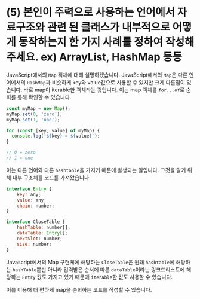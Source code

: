 # (5) 본인이 주력으로 사용하는 언어에서 자료구조와 관련 된 클래스가 내부적으로 어떻게 동작하는지 한 가지 사례를 정하여 작성해주세요. ex) ArrayList, HashMap 등등

JavaScript에서의 `Map` 객체에 대해 설명하겠습니다.
JavaScript에서의 `Map`은 다른 언어에서의 `HashMap`과 비슷하게 key와 value값으로 사용할 수 있지만 크게 다른점이 있습니다. 바로 map이 iterable한 객체라는 것입니다. 이는 map 객체를 `for...of`로 순회를 통해 확인할 수 있습니다.

```javascript
const myMap = new Map();
myMap.set(0, 'zero');
myMap.set(1, 'one');

for (const [key, value] of myMap) {
  console.log(`${key} = ${value}`);
}

// 0 = zero
// 1 = one
```

이는 다른 언어와 다른 `hashtable`을 가지기 때문에 발생되는 일입니다. 그것을 알기 위해 내부 구조체를 코드를 가져왔습니다.

```javascript
interface Entry {
    key: any;
    value: any;
    chain: number;
}

interface CloseTable {
    hashTable: number[];
    dataTable: Entry[];
    nextSlot: number;
    size: number;
}
```

Javascript에서의 Map 구현체에 해당하는 `CloseTable`은 원래 `hashtable`에 해당하는 `hashTable`뿐만 아니라 입력받은 순서에 따른 `dataTable`이라는 링크드리스트에 해당하는 `Entry` 값도 가지고 있기 때문에 `iterable`한 값도 사용할 수 있습니다.

이를 이용해 더 편하게 map을 순회하는 코드를 작성할 수 있습니다.
